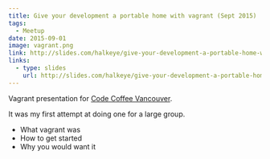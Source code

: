 ```yaml
---
title: Give your development a portable home with vagrant (Sept 2015)
tags:
  - Meetup
date: 2015-09-01
image: vagrant.png
link: http://slides.com/halkeye/give-your-development-a-portable-home-with-vagrant
links:
  - type: slides
    url: http://slides.com/halkeye/give-your-development-a-portable-home-with-vagrant
---
```

Vagrant presentation for [Code Coffee Vancouver](https://www.meetup.com/Code-Coffee-Vancouver/events/224950040/). 

It was my first attempt at doing one for a large group.

*   What vagrant was
*   How to get started
*   Why you would want it
